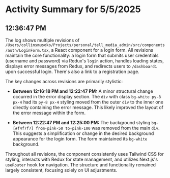 # Activity Summary for 5/5/2025

## 12:36:47 PM
The log shows multiple revisions of `/Users/collinsmusoko/Projects/personal/tell_media_admin/src/components/auth/LoginForm.tsx`, a React component for a login form.  All revisions maintain the core functionality: a login form that submits user credentials (username and password) via Redux's `login` action, handles loading states, displays error messages from Redux, and redirects users to `/dashboard1` upon successful login.  There's also a link to a registration page.

The key changes across revisions are primarily stylistic:

* **Between 12:16:18 PM and 12:22:47 PM:**  A minor structural change occurred in the error display section.  The `div` with class `bg-white py-8 px-4` had its `py-8 px-4` styling moved from the outer `div` to the inner one directly containing the error message. This likely improved the layout of the error message within the form.

* **Between 12:22:47 PM and 12:25:00 PM:** The background styling `bg-[#f4f7f7] from-pink-50 to-pink-100` was removed from the main `div`. This suggests a simplification or change in the desired background appearance for the login form. The form maintained its `bg-white` background.


Throughout all revisions, the component consistently uses Tailwind CSS for styling, interacts with Redux for state management, and utilizes Next.js's `useRouter` hook for navigation. The structure and functionality remained largely consistent, focusing solely on UI adjustments.
